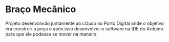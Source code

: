 # Braço Mecânico

Projeto desenvolvido  juntamente ao LOuco no Porto Digital onde o objetivo era  construir a peça e após isso desenvolver o software na IDE do Arduino para que ele podesse se mover na maneira  
